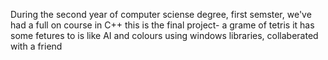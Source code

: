 During the second year of computer sciense degree, first semster, we've had a full on course in C++
this is the final project- a grame of tetris
it has some fetures to is like AI and colours using windows libraries, collaberated with a friend
